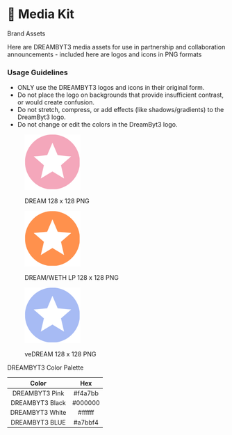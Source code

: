 # 📎 Media Kit

Brand Assets

Here are DREAMBYT3 media assets for use in partnership and collaboration announcements - included here are logos and icons in PNG formats

### Usage Guidelines

* ONLY use the DREAMBYT3 logos and icons in their original form.
* Do not place the logo on backgrounds that provide insufficient contrast, or would create confusion.
* Do not stretch, compress, or add effects (like shadows/gradients) to the DreamByt3 logo.
* Do not change or edit the colors in the DreamByt3 logo.

<figure><img src="../.gitbook/assets/DREAM_128.png" alt=""><figcaption><p>DREAM 128 x 128 PNG</p></figcaption></figure>

<figure><img src="../.gitbook/assets/LP DREAM.png" alt=""><figcaption><p>DREAM/WETH LP 128 x 128 PNG</p></figcaption></figure>

<figure><img src="../.gitbook/assets/veDREAM_128.png" alt=""><figcaption><p>veDREAM 128 x 128 PNG</p></figcaption></figure>



DREAMBYT3 Color Palette

|      Color      |   Hex   |
| :-------------: | :-----: |
|  DREAMBYT3 Pink | #f4a7bb |
| DREAMBYT3 Black | #000000 |
| DREAMBYT3 White | #ffffff |
|  DREAMBYT3 BLUE | #a7bbf4 |
